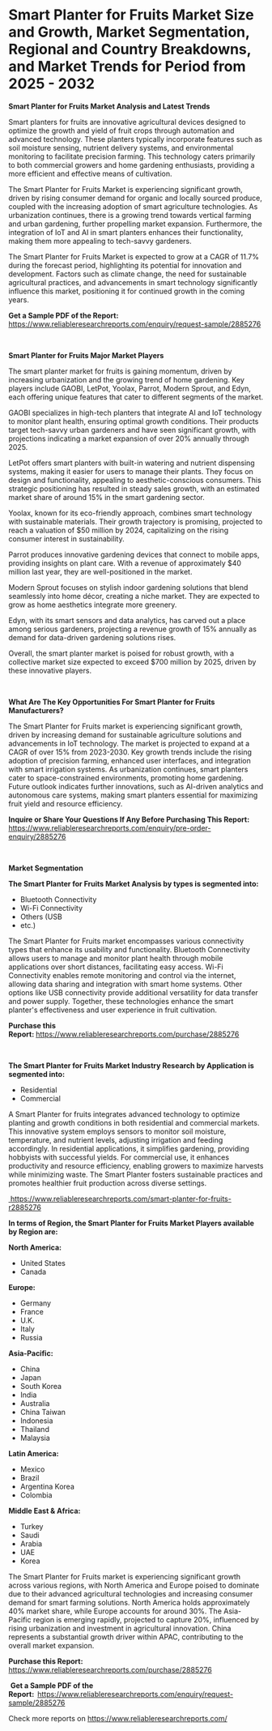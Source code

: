 <p><h1>Smart Planter for Fruits Market Size and Growth, Market Segmentation, Regional and Country Breakdowns, and Market Trends for Period from 2025 -  2032</h1></p><p><strong>Smart Planter for Fruits Market Analysis and Latest Trends</strong></p>
<p><p>Smart planters for fruits are innovative agricultural devices designed to optimize the growth and yield of fruit crops through automation and advanced technology. These planters typically incorporate features such as soil moisture sensing, nutrient delivery systems, and environmental monitoring to facilitate precision farming. This technology caters primarily to both commercial growers and home gardening enthusiasts, providing a more efficient and effective means of cultivation.</p><p>The Smart Planter for Fruits Market is experiencing significant growth, driven by rising consumer demand for organic and locally sourced produce, coupled with the increasing adoption of smart agriculture technologies. As urbanization continues, there is a growing trend towards vertical farming and urban gardening, further propelling market expansion. Furthermore, the integration of IoT and AI in smart planters enhances their functionality, making them more appealing to tech-savvy gardeners.</p><p>The Smart Planter for Fruits Market is expected to grow at a CAGR of 11.7% during the forecast period, highlighting its potential for innovation and development. Factors such as climate change, the need for sustainable agricultural practices, and advancements in smart technology significantly influence this market, positioning it for continued growth in the coming years.</p></p>
<p><strong>Get a Sample PDF of the Report:&nbsp;</strong> <a href="https://www.reliableresearchreports.com/enquiry/request-sample/2885276?utm_campaign=2243&utm_medium=2&utm_source=Github&utm_content=ia&utm_term=13032025&utm_id=smart-planter-for-fruits">https://www.reliableresearchreports.com/enquiry/request-sample/2885276</a></p>
<p>&nbsp;</p>
<p><strong>Smart Planter for Fruits Major Market Players</strong></p>
<p><p>The smart planter market for fruits is gaining momentum, driven by increasing urbanization and the growing trend of home gardening. Key players include GAOBI, LetPot, Yoolax, Parrot, Modern Sprout, and Edyn, each offering unique features that cater to different segments of the market.</p><p>GAOBI specializes in high-tech planters that integrate AI and IoT technology to monitor plant health, ensuring optimal growth conditions. Their products target tech-savvy urban gardeners and have seen significant growth, with projections indicating a market expansion of over 20% annually through 2025.</p><p>LetPot offers smart planters with built-in watering and nutrient dispensing systems, making it easier for users to manage their plants. They focus on design and functionality, appealing to aesthetic-conscious consumers. This strategic positioning has resulted in steady sales growth, with an estimated market share of around 15% in the smart gardening sector.</p><p>Yoolax, known for its eco-friendly approach, combines smart technology with sustainable materials. Their growth trajectory is promising, projected to reach a valuation of $50 million by 2024, capitalizing on the rising consumer interest in sustainability.</p><p>Parrot produces innovative gardening devices that connect to mobile apps, providing insights on plant care. With a revenue of approximately $40 million last year, they are well-positioned in the market.</p><p>Modern Sprout focuses on stylish indoor gardening solutions that blend seamlessly into home décor, creating a niche market. They are expected to grow as home aesthetics integrate more greenery.</p><p>Edyn, with its smart sensors and data analytics, has carved out a place among serious gardeners, projecting a revenue growth of 15% annually as demand for data-driven gardening solutions rises.</p><p>Overall, the smart planter market is poised for robust growth, with a collective market size expected to exceed $700 million by 2025, driven by these innovative players.</p></p>
<p>&nbsp;</p>
<p><strong>What Are The Key Opportunities For Smart Planter for Fruits Manufacturers?</strong></p>
<p><p>The Smart Planter for Fruits market is experiencing significant growth, driven by increasing demand for sustainable agriculture solutions and advancements in IoT technology. The market is projected to expand at a CAGR of over 15% from 2023-2030. Key growth trends include the rising adoption of precision farming, enhanced user interfaces, and integration with smart irrigation systems. As urbanization continues, smart planters cater to space-constrained environments, promoting home gardening. Future outlook indicates further innovations, such as AI-driven analytics and autonomous care systems, making smart planters essential for maximizing fruit yield and resource efficiency.</p></p>
<p><strong>Inquire or Share Your Questions If Any Before Purchasing This Report:</strong> <a href="https://www.reliableresearchreports.com/enquiry/pre-order-enquiry/2885276?utm_campaign=2243&utm_medium=2&utm_source=Github&utm_content=ia&utm_term=13032025&utm_id=smart-planter-for-fruits">https://www.reliableresearchreports.com/enquiry/pre-order-enquiry/2885276</a></p>
<p>&nbsp;</p>
<p><strong>Market Segmentation</strong></p>
<p><strong>The Smart Planter for Fruits Market Analysis by types is segmented into:</strong></p>
<p><ul><li>Bluetooth Connectivity</li><li>Wi-Fi Connectivity</li><li>Others (USB</li><li>etc.)</li></ul></p>
<p><p>The Smart Planter for Fruits market encompasses various connectivity types that enhance its usability and functionality. Bluetooth Connectivity allows users to manage and monitor plant health through mobile applications over short distances, facilitating easy access. Wi-Fi Connectivity enables remote monitoring and control via the internet, allowing data sharing and integration with smart home systems. Other options like USB connectivity provide additional versatility for data transfer and power supply. Together, these technologies enhance the smart planter's effectiveness and user experience in fruit cultivation.</p></p>
<p><strong>Purchase this Report:&nbsp;</strong><a href="https://www.reliableresearchreports.com/purchase/2885276?utm_campaign=2243&utm_medium=2&utm_source=Github&utm_content=ia&utm_term=13032025&utm_id=smart-planter-for-fruits">https://www.reliableresearchreports.com/purchase/2885276</a></p>
<p>&nbsp;</p>
<p><strong>The Smart Planter for Fruits Market Industry Research by Application is segmented into:</strong></p>
<p><ul><li>Residential</li><li>Commercial</li></ul></p>
<p><p>A Smart Planter for fruits integrates advanced technology to optimize planting and growth conditions in both residential and commercial markets. This innovative system employs sensors to monitor soil moisture, temperature, and nutrient levels, adjusting irrigation and feeding accordingly. In residential applications, it simplifies gardening, providing hobbyists with successful yields. For commercial use, it enhances productivity and resource efficiency, enabling growers to maximize harvests while minimizing waste. The Smart Planter fosters sustainable practices and promotes healthier fruit production across diverse settings.</p></p>
<p><a href="https://www.reliableresearchreports.com/smart-planter-for-fruits-r2885276?utm_campaign=2243&utm_medium=2&utm_source=Github&utm_content=ia&utm_term=13032025&utm_id=smart-planter-for-fruits">&nbsp;https://www.reliableresearchreports.com/smart-planter-for-fruits-r2885276</a></p>
<p><strong>In terms of Region, the Smart Planter for Fruits Market Players available by Region are:</strong></p>
<p>
    <p> <strong> North America: </strong>
        <ul>
            <li>United States</li>
            <li>Canada</li>
        </ul>
        </p> 
    <p> <strong> Europe: </strong>
        <ul>
            <li>Germany</li>
            <li>France</li>
            <li>U.K.</li>
            <li>Italy</li>
            <li>Russia</li>
        </ul>
        </p> 
    <p> <strong> Asia-Pacific: </strong>
        <ul>
            <li>China</li>
            <li>Japan</li>
            <li>South Korea</li>
            <li>India</li>
            <li>Australia</li>
            <li>China Taiwan</li>
            <li>Indonesia</li>
            <li>Thailand</li>
            <li>Malaysia</li>
        </ul>
        </p> 
    <p> <strong> Latin America: </strong>
        <ul>
            <li>Mexico</li>
            <li>Brazil</li>
            <li>Argentina Korea</li>
            <li>Colombia</li>
        </ul>
        </p> 
    <p> <strong> Middle East & Africa: </strong>
        <ul>
            <li>Turkey</li>
            <li>Saudi</li>
            <li>Arabia</li>
            <li>UAE</li>
            <li>Korea</li>
        </ul>
    </p>
    </p>
<p><p>The Smart Planter for Fruits market is experiencing significant growth across various regions, with North America and Europe poised to dominate due to their advanced agricultural technologies and increasing consumer demand for smart farming solutions. North America holds approximately 40% market share, while Europe accounts for around 30%. The Asia-Pacific region is emerging rapidly, projected to capture 20%, influenced by rising urbanization and investment in agricultural innovation. China represents a substantial growth driver within APAC, contributing to the overall market expansion.</p></p>
<p><strong>Purchase this Report: </strong><a href="https://www.reliableresearchreports.com/purchase/2885276?utm_campaign=2243&utm_medium=2&utm_source=Github&utm_content=ia&utm_term=13032025&utm_id=smart-planter-for-fruits">https://www.reliableresearchreports.com/purchase/2885276</a></p>
<p>&nbsp;<strong>Get a Sample PDF of the Report:&nbsp;&nbsp;</strong><a href="https://www.reliableresearchreports.com/enquiry/request-sample/2885276?utm_campaign=2243&utm_medium=2&utm_source=Github&utm_content=ia&utm_term=13032025&utm_id=smart-planter-for-fruits">https://www.reliableresearchreports.com/enquiry/request-sample/2885276</a></p>
<p><strong></strong></p>
<p>Check more reports on <a href="https://www.reliableresearchreports.com/?utm_campaign=2243&utm_medium=2&utm_source=Github&utm_content=ia&utm_term=13032025&utm_id=smart-planter-for-fruits">https://www.reliableresearchreports.com/</a></p>